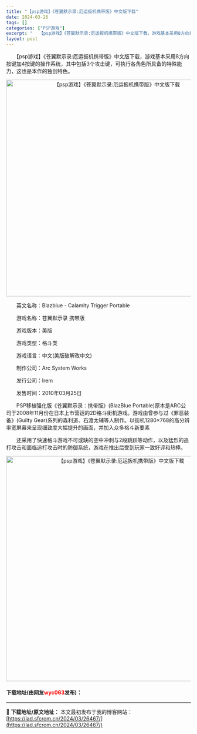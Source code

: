 ```yaml
---
title: "【psp游戏】《苍翼默示录:厄运扳机携带版》中文版下载"
date: 2024-03-26
tags: []
categories: ["PSP游戏"]
excerpt: "　　【psp游戏】《苍翼默示录:厄运扳机携带版》中文版下载，游戏基本采用8方向按键加4按键的操作系统，其中包括3个攻击键，可执行各角色所具备的特殊能力，这也是本作的独创特色。 　　英文名称：Blazblue - Calamity Trigger Portable 　　游戏名称：苍翼默示录 携带版 　&hellip;"
layout: post
---
```


 <p>　　【psp游戏】《苍翼默示录:厄运扳机携带版》中文版下载，游戏基本采用8方向按键加4按键的操作系统，其中包括3个攻击键，可执行各角色所具备的特殊能力，这也是本作的独创特色。</p> <p align="center"><img align="" border="0" src="https://lad.sfcrom.cn/wp-content/uploads/2024/03/20240325_66020462a96a3.png" width="589" alt="【psp游戏】《苍翼默示录:厄运扳机携带版》中文版下载" /></p> <p>　　英文名称：Blazblue - Calamity Trigger Portable</p> <p>　　游戏名称：苍翼默示录 携带版</p> <p>　　游戏版本：美版</p> <p>　　游戏类型：格斗类</p> <p>　　游戏语言：中文(美版破解改中文)</p> <p>　　制作公司：Arc System Works</p> <p>　　发行公司：Irem</p> <p>　　发售时间：2010年03月25日</p> <p>　　PSP移植强化版《苍翼默示录：携带版》(BlazBlue Portable)原本是ARC公司于2008年11月份在日本上市营运的2D格斗街机游戏。游戏由曾参与过《罪恶装备》(Guilty Gear)系列的森利道、石渡太辅等人制作。以街机1280&times;768的高分辨率宽屏幕来呈现细致度大幅提升的画面，并加入众多格斗新要素</p> <p>　　还采用了快速格斗游戏不可或缺的空中冲刺与2段跳跃等动作，以及猛烈的追打攻击和面临追打攻击时的防御系统，游戏在推出后受到玩家一致好评和热捧。</p> <p align="center"><img align="" border="0" src="https://lad.sfcrom.cn/wp-content/uploads/2024/03/20240325_66020464530f4.png" width="612" alt="【psp游戏】《苍翼默示录:厄运扳机携带版》中文版下载" /></p> <p><h4>下载地址(由网友<font color="red">wyc063</font>发布)：</h4></p> 

---
📖 **下载地址/原文地址：** 本文最初发布于我的博客网站：[https://lad.sfcrom.cn/2024/03/26467/](https://lad.sfcrom.cn/2024/03/26467/)
